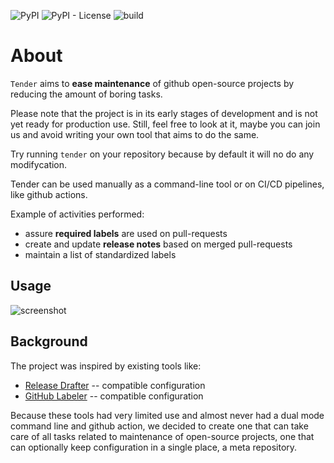 ![PyPI](https://img.shields.io/pypi/v/tender)
![PyPI - License](https://img.shields.io/pypi/l/tender)
![build](https://github.com/pycontribs/tender/workflows/tox/badge.svg)

# About

`Tender` aims to **ease maintenance** of github open-source
projects by reducing the amount of boring tasks.

Please note that the project is in its early stages of development and is not
yet ready for production use. Still, feel free to look at it, maybe you can
join us and avoid writing your own tool that aims to do the same.

Try running `tender` on your repository because by default it
will no do any modifycation.

Tender can be used manually as a command-line tool or on CI/CD pipelines, like
github actions.

Example of activities performed:

- assure **required labels** are used on pull-requests
- create and update **release notes** based on merged pull-requests
- maintain a list of standardized labels

## Usage

![screenshot](https://sbarnea.com/ss/Screen-Shot-2020-08-16-21-23-29.23.png)

## Background

The project was inspired by existing tools like:

- [Release Drafter](https://github.com/marketplace/actions/release-drafter) --
  compatible configuration
- [GitHub Labeler](https://github.com/marketplace/actions/github-labeler) --
  compatible configuration

Because these tools had very limited use and almost never had a dual mode
command line and github action, we decided to create one that can take care of
all tasks related to maintenance of open-source projects, one that can
optionally keep configuration in a single place, a meta repository.
